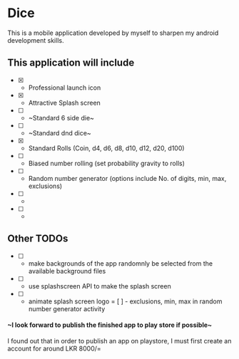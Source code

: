 # Dice
This is a mobile application developed by myself to sharpen my android development skills.

## This application will include
+ [x] - Professional launch icon
+ [x] - Attractive Splash screen
+ [ ] - ~Standard 6 side die~
+ [ ] - ~Standard dnd dice~
+ [x] - Standard Rolls (Coin, d4, d6, d8, d10, d12, d20, d100)
+ [ ] - Biased number rolling (set probability gravity to rolls)
+ [ ] - Random number generator (options include No. of digits, min, max, exclusions)
+ [ ] -
+ [ ] -


## Other TODOs
+ [ ] - make backgrounds of the app randomnly be selected from the available background files
+ [ ] - use splashscreen API to make the splash screen
+ [ ] - animate splash screen logo
= [ ] - exclusions, min, max in random number generator activity



#### ~I look forward to publish the finished app to play store if possible~
I found out that in order to publish an app on playstore, I must first create an account for around LKR 8000/=
